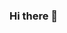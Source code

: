 ### Hi there 👋

<!--
**VidhiyaSB/VidhiyaSB** is a ✨ _special_ ✨ repository because its `README.md` (this file) appears on your GitHub profile.

Here are some ideas to get you started:

###- 🔭 I’m currently working to dive deep into the Ocean of Data Analytics
- 🌱 I’m currently learning Git, Excel and Pandas for Data Analytics
- 👯 I’m looking to collaborate on Data Analytics and Visualization Projects
- 💬 Currently a freelance technical writer and an aspiring Data Analyst
- 📫 Ping me on X : @vidhiyasb
- ⚡ Fun fact: An instant Coffee addict and a bibliophile

###[![trophy](https://github-profile-trophy.vercel.app/?username=VidhiyaSB)](https://github.com/ryo-ma/github-profile-trophy)



-->

